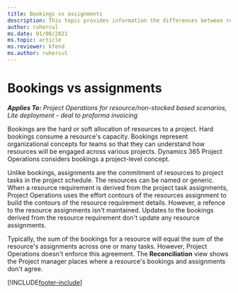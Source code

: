 ```yaml
---
title: Bookings vs assignments
description: This topic provides information the differences between resource bookings and resource assignments.
author: ruhercul
ms.date: 01/08/2021
ms.topic: article
ms.reviewer: kfend 
ms.author: ruhercul
---
```


# Bookings vs assignments

_**Applies To:** Project Operations for resource/non-stocked based scenarios, Lite deployment - deal to proforma invoicing_

Bookings are the hard or soft allocation of resources to a project. Hard bookings consume a resource's capacity. Bookings represent organizational concepts for teams so that they can understand how resources will be engaged across various projects. Dynamics 365 Project Operations considers bookings a project-level concept. 

Unlike bookings, assignments are the commitment of resources to project tasks in the project schedule. The resources can be named or generic.  When a resource requirement is derived from the project task assignments, Project Operations uses the effort contours of the resources assignment to build the contours of the resource requirement details. However, a refence to the resource assignments isn't maintained. Updates to the bookings derived from the resource requirement don't update any resource assignments.

Typically, the sum of the bookings for a resource will equal the sum of the resource's assignments across one or many tasks. However, Project Operations doesn't enforce this agreement. The **Reconciliation** view shows the Project manager places where a resource's bookings and assignments don't agree.




[!INCLUDE[footer-include](../includes/footer-banner.md)]